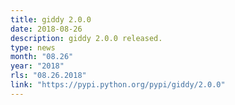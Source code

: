 ```yaml
---
title: giddy 2.0.0
date: 2018-08-26
description: giddy 2.0.0 released.
type: news
month: "08.26"
year: "2018"
rls: "08.26.2018"
link: "https://pypi.python.org/pypi/giddy/2.0.0"
---
```

